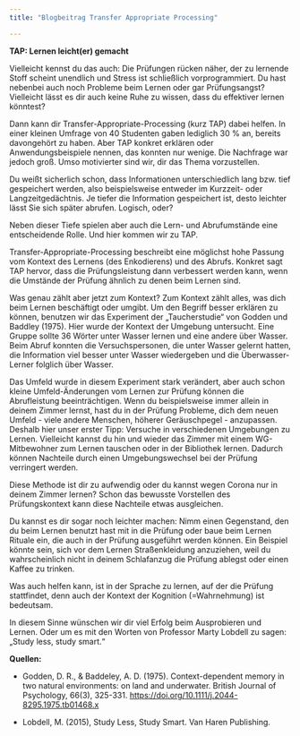 ```yaml
---
title: "Blogbeitrag Transfer Appropriate Processing"

---
```

**TAP: Lernen leicht(er) gemacht**

Vielleicht kennst du das auch: Die Prüfungen rücken näher, der zu lernende Stoff scheint unendlich und Stress ist schließlich vorprogrammiert. Du hast nebenbei auch noch Probleme beim Lernen oder gar Prüfungsangst? Vielleicht lässt es dir auch keine Ruhe zu wissen, dass du effektiver lernen könntest?

Dann kann dir Transfer-Appropriate-Processing (kurz TAP) dabei helfen. In einer kleinen Umfrage von 40 Studenten gaben lediglich 30 % an, bereits davongehört zu haben. Aber TAP konkret erklären oder Anwendungsbeispiele nennen, das konnten nur wenige. Die Nachfrage war jedoch groß. Umso motivierter sind wir, dir das Thema vorzustellen. 

Du weißt sicherlich schon, dass Informationen unterschiedlich lang bzw. tief gespeichert werden, also beispielsweise entweder im Kurzzeit- oder Langzeitgedächtnis. Je tiefer die Information gespeichert ist, desto leichter lässt Sie sich später abrufen. Logisch, oder? 

Neben dieser Tiefe spielen aber auch die Lern- und Abrufumstände eine entscheidende Rolle. Und hier kommen wir zu TAP.

Transfer-Appropriate-Processing beschreibt eine möglichst hohe Passung vom Kontext des Lernens (des Enkodierens) und des Abrufs. Konkret sagt TAP hervor, dass die Prüfungsleistung dann verbessert werden kann, wenn die Umstände der Prüfung ähnlich zu denen beim Lernen sind. 

Was genau zählt aber jetzt zum Kontext? Zum Kontext zählt alles, was dich beim Lernen beschäftigt oder umgibt. Um den Begriff besser erklären zu können, benutzen wir das Experiment der „Taucherstudie“ von Godden und Baddley (1975). Hier wurde der Kontext der Umgebung untersucht. Eine Gruppe sollte 36 Wörter unter Wasser lernen und eine andere über Wasser. Beim Abruf konnten die Versuchspersonen, die unter Wasser gelernt hatten, die Information viel besser unter Wasser wiedergeben und die Überwasser-Lerner folglich über Wasser.

Das Umfeld wurde in diesem Experiment stark verändert, aber auch schon kleine Umfeld-Änderungen vom Lernen zur Prüfung können die Abrufleistung beeinträchtigen. Wenn du beispielsweise immer allein in deinem Zimmer lernst, hast du in der Prüfung Probleme, dich dem neuen Umfeld - viele andere Menschen, höherer Geräuschpegel - anzupassen. Deshalb hier unser erster Tipp: Versuche in verschiedenen Umgebungen zu Lernen. Vielleicht kannst du hin und wieder das Zimmer mit einem WG-Mitbewohner zum Lernen tauschen oder in der Bibliothek lernen. Dadurch können Nachteile durch einen Umgebungswechsel bei der Prüfung verringert werden. 

 Diese Methode ist dir zu aufwendig oder du kannst wegen Corona nur in deinem Zimmer lernen? Schon das bewusste Vorstellen des Prüfungskontext kann diese Nachteile etwas ausgleichen.
 
Du kannst es dir sogar noch leichter machen: Nimm einen Gegenstand, den du beim Lernen benutzt hast mit in die Prüfung oder baue beim Lernen Rituale ein, die auch in der Prüfung ausgeführt werden können. Ein Beispiel könnte sein, sich vor dem Lernen Straßenkleidung anzuziehen, weil du wahrscheinlich nicht in deinem Schlafanzug die Prüfung ablegst oder einen Kaffee zu trinken. 

Was auch helfen kann, ist in der Sprache zu lernen, auf der die Prüfung stattfindet, denn auch der Kontext der Kognition (=Wahrnehmung) ist bedeutsam.

In diesem Sinne wünschen wir dir viel Erfolg beim Ausprobieren und Lernen. Oder um es mit den Worten von Professor Marty Lobdell zu sagen: „Study less, study smart.“



**Quellen:**

- Godden, D. R., & Baddeley, A. D. (1975). Context-dependent memory in two natural environments: on land and underwater. British Journal of Psychology, 66(3), 325-331. https://doi.org/10.1111/j.2044-8295.1975.tb01468.x 

- Lobdell, M. (2015), Study Less, Study Smart. Van Haren Publishing. 

